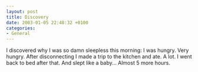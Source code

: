 ```yaml
---
layout: post
title: Discovery
date: 2003-01-05 22:48:32 +0100
categories:
- General
---
```

I discovered why I was so damn sleepless this morning: I was hungry. Very hungry. After disconnecting I made a trip to the kitchen and ate. A lot. I went back to bed after that. And slept like a baby... Almost 5 more hours.

